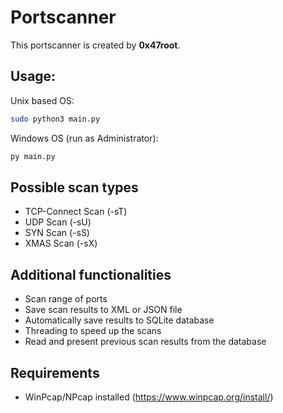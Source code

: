 # Portscanner
This portscanner is created by **0x47root**.

## Usage:
Unix based OS:
```bash
sudo python3 main.py
```
Windows OS (run as Administrator):
```cmd
py main.py
```

## Possible scan types
- TCP-Connect Scan (-sT)
- UDP Scan (-sU)
- SYN Scan (-sS)
- XMAS Scan (-sX)

## Additional functionalities
- Scan range of ports
- Save scan results to XML or JSON file
- Automatically save results to SQLite database
- Threading to speed up the scans
- Read and present previous scan results from the database

## Requirements
- WinPcap/NPcap installed (https://www.winpcap.org/install/)

